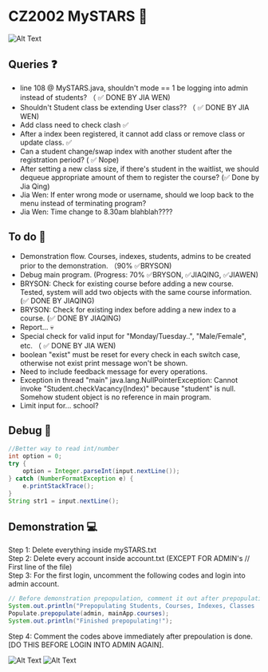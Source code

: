 # CZ2002 MySTARS 🌟

![Alt Text](https://data.whicdn.com/images/238451357/original.gif)

## Queries ❓
- line 108 @ MySTARS.java, shouldn't mode == 1 be logging into admin instead of students? （ ✅ DONE BY JIA WEN)
- Shouldn't Student class be extending User class?? （ ✅ DONE BY JIA WEN)
- Add class need to check clash ✅
- After a index been registered, it cannot add class or remove class or update class. ✅
- Can a student change/swap index with another student after the registration period? ( ✅ Nope)
- After setting a new class size, if there's student in the waitlist, we should dequeue appropriate amount of them to register the course? (✅ Done by Jia Qing)
- Jia Wen: If enter wrong mode or username, should we loop back to the menu instead of terminating program?
- Jia Wen: Time change to 8.30am blahblah????

## To do 🚌
- Demonstration flow. Courses, indexes, students, admins to be created prior to the demonstration. （90% ✅BRYSON)
- Debug main program. (Progress: 70% ✅BRYSON, ✅JIAQING, ✅JIAWEN)
- BRYSON: Check for existing course before adding a new course. Tested, system will add two objects with the same course information. (✅ DONE BY JIAQING)
- BRYSON: Check for existing index before adding a new index to a course. (✅ DONE BY JIAQING)
- Report... 💀
- Special check for valid input for "Monday/Tuesday..", "Male/Female", etc. （ ✅ DONE BY JIA WEN)
- boolean "exist" must be reset for every check in each switch case, otherwise not exist print message won't be shown.
- Need to include feedback message for every operations.
- Exception in thread "main" java.lang.NullPointerException: Cannot invoke "Student.checkVacancy(Index)" because "student" is null. Somehow student object is no reference in main program.
- Limit input for... school?

## Debug 🎅 
```java
//Better way to read int/number
int option = 0;
try {
    option = Integer.parseInt(input.nextLine());
} catch (NumberFormatException e) {
    e.printStackTrace();
}
String str1 = input.nextLine();
```

## Demonstration 💻
Step 1: Delete everything inside mySTARS.txt  
Step 2: Delete every account inside account.txt (EXCEPT FOR ADMIN's // First line of the file)  
Step 3: For the first login, uncomment the following codes and login into admin account.  
```java
// Before demonstration prepopulation, comment it out after prepopulation!!
System.out.println("Prepopulating Students, Courses, Indexes, Classes ...");
Populate.prepopulate(admin, mainApp.courses);
System.out.println("Finished prepopulating!");
```
Step 4: Comment the codes above immediately after prepoulation is done. [DO THIS BEFORE LOGIN INTO ADMIN AGAIN].

![Alt Text](https://bestanimations.com/media/cats/608000676cute-kitty-animated-gif-26.gif)
![Alt Text](https://media.giphy.com/media/Vzk5PFo9iH5AEustmv/giphy.gif)
